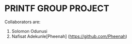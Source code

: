 # PRINTF GROUP PROJECT

Collaborators are:
1. Solomon Odunusi
2. Nafisat Adekunle[Pheenah] (https://github.com/Pheenah)
